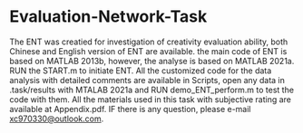 # Evaluation-Network-Task
The ENT was creatied for investigation of creativity evaluation ability, both Chinese and English version of ENT are available.
the main code of ENT is based on MATLAB 2013b, however, the analyse is based on MATLAB 2021a.
RUN the START.m to initiate ENT.
All the customized code for the data analysis with detailed comments are available in Scripts, open any data in .task/results with MTALAB 2021a and RUN demo_ENT_perform.m to test the code with them.
All the materials used in this task with subjective rating are available at Appendix.pdf.
IF there is any question, please e-mail xc970330@outlook.com.
